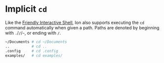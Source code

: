 # Implicit `cd`

Like the [Friendly Interactive Shell](https://fishshell.com/), Ion also supports
executing the `cd` command automatically
when given a path. Paths are denoted by beginning with `.`/`/`/`~`, or ending with `/`.

```sh
~/Documents # cd ~/Documents
..          # cd ..
.config     # cd .config
examples/   # cd examples/
```
